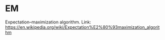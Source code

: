 # EM
Expectation–maximization algorithm.
Link: https://en.wikipedia.org/wiki/Expectation%E2%80%93maximization_algorithm
